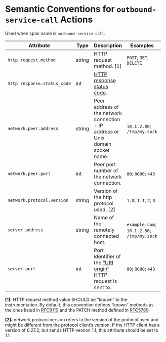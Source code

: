 # Semantic Conventions for `outbound-service-call` Actions

Used when span name is `outbound-service-call`.

<!-- semconv contrast.action.span.outbound-service-call(full) -->
| Attribute  | Type | Description  | Examples  | Requirement Level |
|---|---|---|---|---|
| `http.request.method` | string | HTTP request method. [1] | `POST`; `GET`; `DELETE` | Required |
| `http.response.status_code` | int | [HTTP response status code](https://datatracker.ietf.org/doc/html/rfc7231#section-6). |  | Conditionally Required: if and only if one was received. |
| `network.peer.address` | string | Peer address of the network connection - IP address or Unix domain socket name. | `10.1.2.80`; `/tmp/my.sock` | Recommended |
| `network.peer.port` | int | Peer port number of the network connection. | `80`; `8080`; `443` | Recommended: if `network.peer.address` populated |
| `network.protocol.version` | string | Version of the http protocol used. [2] | `1.0`; `1.1`; `2`; `3` | Recommended |
| `server.address` | string | Name of the remotely connected host. | `example.com`; `10.1.2.80`; `/tmp/my.sock` | Required |
| `server.port` | int | Port identifier of the [“URI origin”](https://www.rfc-editor.org/rfc/rfc9110.html#name-uri-origin) HTTP request is sent to. | `80`; `8080`; `443` | Required |

**[1]:** HTTP request method value SHOULD be “known” to the instrumentation. By default, this convention defines “known” methods as the ones listed in [RFC9110](https://www.rfc-editor.org/rfc/rfc9110.html#name-methods) and the PATCH method defined in [RFC5789](https://www.rfc-editor.org/rfc/rfc5789.html).

**[2]:** network.protocol.version refers to the version of the protocol used and might be different from the protocol client’s version. If the HTTP client has a version of 0.27.2, but sends HTTP version 1.1, this attribute should be set to 1.1.
<!-- endsemconv -->
